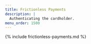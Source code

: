 ```yaml
---
title: Frictionless Payments
description: |
  Authenticating the cardholder.
menu_order: 1500
---
```


{% include frictionless-payments.md %}
